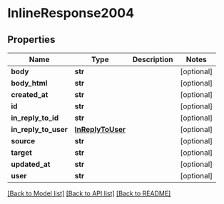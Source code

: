 # InlineResponse2004

## Properties
Name | Type | Description | Notes
------------ | ------------- | ------------- | -------------
**body** | **str** |  | [optional] 
**body_html** | **str** |  | [optional] 
**created_at** | **str** |  | [optional] 
**id** | **str** |  | [optional] 
**in_reply_to_id** | **str** |  | [optional] 
**in_reply_to_user** | [**InReplyToUser**](InReplyToUser.md) |  | [optional] 
**source** | **str** |  | [optional] 
**target** | **str** |  | [optional] 
**updated_at** | **str** |  | [optional] 
**user** | **str** |  | [optional] 

[[Back to Model list]](../README.md#documentation-for-models) [[Back to API list]](../README.md#documentation-for-api-endpoints) [[Back to README]](../README.md)

